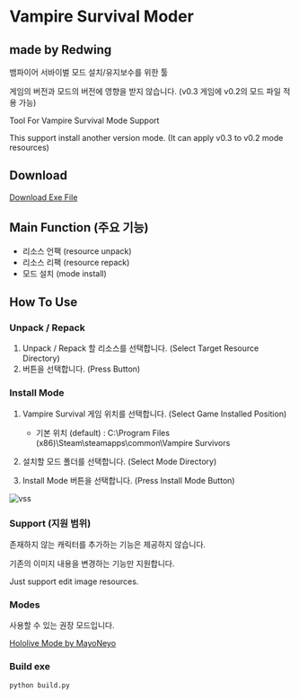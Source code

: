 # Vampire Survival Moder
## made by Redwing


뱀파이어 서바이벌 모드 설치/유지보수를 위한 툴

게임의 버전과 모드의 버전에 영향을 받지 않습니다. (v0.3 게임에 v0.2의 모드 파일 적용 가능)

Tool For Vampire Survival Mode Support 

This support install another version mode. (It can apply v0.3 to v0.2 mode resources)

## Download

[Download Exe File](https://github.com/luku756/VampireSurvivalModer/releases/tag/v1.0.0)

## Main Function (주요 기능)

* 리소스 언팩 (resource unpack)
* 리소스 리팩 (resource repack)
* 모드 설치 (mode install)


## How To Use

### Unpack / Repack

1. Unpack / Repack 할 리소스를 선택합니다. (Select Target Resource Directory)
2. 버튼을 선택합니다. (Press Button)

### Install Mode
1. Vampire Survival 게임 위치를 선택합니다. (Select Game Installed Position)
    * 기본 위치 (default) : C:\Program Files (x86)\Steam\steamapps\common\Vampire Survivors

2. 설치할 모드 폴더를 선택합니다. (Select Mode Directory)

3. Install Mode 버튼을 선택합니다. (Press Install Mode Button)


![vss](https://user-images.githubusercontent.com/43954535/160259717-756f4234-b354-470a-a69d-24cc36321d99.PNG)

### Support (지원 범위)
존재하지 않는 캐릭터를 추가하는 기능은 제공하지 않습니다.

기존의 이미지 내용을 변경하는 기능만 지원합니다.

Just support edit image resources.

### Modes

사용할 수 있는 권장 모드입니다.

[Hololive Mode by MayoNeyo](https://docs.google.com/document/d/1tmT_06un02KOF-wGcxGfK72eFumWvASxRbfkjXwE9a4/edit)

### Build exe
```buildoutcfg
python build.py
```
